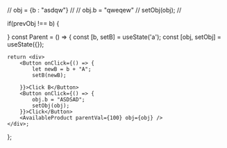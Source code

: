 // obj = {b : "asdqw"}
//<AvailableProduct parentVal={100} obj={obj} />
// obj.b = "qweqew"
// setObj(obj);
//<AvailableProduct parentVal={100} obj={obj} />

if(prevObj !== b) {

}
const Parent = () => {
    const [b, setB] = useState<string>('a');
    const [obj, setObj] = useState<any>({});

    return <div>
        <Button onClick={() => {
            let newB = b + "A";
            setB(newB);

        }}>Click B</Button>
        <Button onClick={() => {
            obj.b = "ASDSAD";
            setObj(obj);
        }}>Click</Button>
        <AvailableProduct parentVal={100} obj={obj} />
    </div>;
};